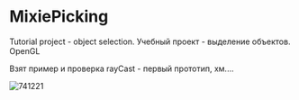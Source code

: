 # MixiePicking
Tutorial project - object selection. Учебный проект - выделение объектов. OpenGL

Взят пример и проверка rayCast - первый прототип, хм....

![741221](https://user-images.githubusercontent.com/77199764/129104286-24176190-faee-4725-acaa-b8804551a379.gif)

